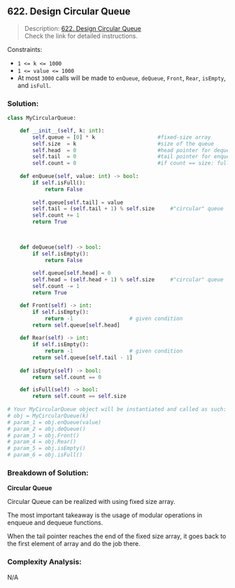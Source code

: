 ## 622. Design Circular Queue

>Description: [622. Design Circular Queue](https://leetcode.com/problems/design-circular-queue/)\
Check the link for detailed instructions.


Constraints:

- <code>1 <= k <= 1000</code>
- <code>1 <= value <= 1000</code> 
- At most `3000` calls will be made to `enQueue`, `deQueue`, `Front`, `Rear`, `isEmpty`, and `isFull`.


### Solution: 

```python
class MyCircularQueue:

    def __init__(self, k: int):
        self.queue = [0] * k                    #fixed-size array
        self.size  = k                          #size of the queue
        self.head  = 0                          #head pointer for dequeue
        self.tail  = 0                          #tail pointer for enqueue
        self.count = 0                          #if count == size: full
       
    def enQueue(self, value: int) -> bool:
        if self.isFull():
            return False
       
        self.queue[self.tail] = value
        self.tail = (self.tail + 1) % self.size     #"circular" queue 
        self.count += 1
        return True
       


    def deQueue(self) -> bool:
        if self.isEmpty():
            return False
       
        self.queue[self.head] = 0
        self.head = (self.head + 1) % self.size     #"circular" queue
        self.count -= 1
        return True

    def Front(self) -> int:
        if self.isEmpty():
            return -1                  # given condition
        return self.queue[self.head]
       
    def Rear(self) -> int:
        if self.isEmpty():
            return -1                  # given condition
        return self.queue[self.tail - 1]
       
    def isEmpty(self) -> bool:
        return self.count == 0

    def isFull(self) -> bool:
        return self.count == self.size
       
# Your MyCircularQueue object will be instantiated and called as such:
# obj = MyCircularQueue(k)
# param_1 = obj.enQueue(value)
# param_2 = obj.deQueue()
# param_3 = obj.Front()
# param_4 = obj.Rear()
# param_5 = obj.isEmpty()
# param_6 = obj.isFull()

```
### Breakdown of Solution:

**Circular Queue**

Circular Queue can be realized with using fixed size array.

The most important takeaway is the usage of modular operations in enqueue and dequeue functions. 

When the tail pointer reaches the end of the fixed size array, it goes back to the first element of array and do the job there.

### Complexity Analysis:

N/A